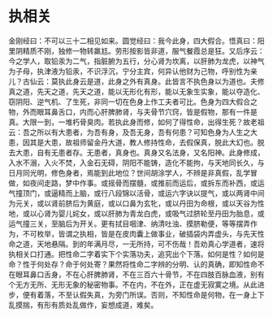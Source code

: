 # 执相关

金刚经曰：不可以三十二相见如来。圆觉经曰：我今此身，四大假合。悟真曰：阳里阴精质不刚，独修一物转羸尪。劳形按影皆非道，服气餐霞总是狂。又后序云：今之学人，取铅汞为二气，指脏腑为五行，分心肾为坎离，以肝肺为龙虎，以神气为子母，执津液为铅汞，不识浮沉，宁分主宾，何异认他财为己物，呼别性为亲儿？古仙云：莫执此身云是道，此身之外有真身。此皆言不执色身以为道也。夫修真之道，先天之道，先天之道，能以无形化有形，能以无象生实象，能以夺造化、窃阴阳、逆气机、了生死，非同一切在色身上作工夫者可比。色身为四大假合之物，外而眼耳鼻舌口，内而心肝脾肺肾，与夫骨节穴窍，皆是假物，那有一件是真。大限一到，一堆朽骨臭肉。若执此身而修，如何了得性命，出得生死？故老祖云：吾之所以有大患者，为吾有身，及吾无身，吾有何患？可知色身为人生之大患，因其是大患，故祖师留金丹大道，教人修持性命，去假保真，脱此大幻也。脱去大患，自有无患者存。无患者，真身也。真身又名法身，又名阳神。此身修成，入水不溺，入火不焚，入金石无碍，阴阳不能铸，造化不能拘，与天地同长久，与日月同光明，修色身者，焉能到此地位？世间胡涂学人，不辨是非真假，乱学冒做，如夜间走路，梦中作事。或摇骨而摆髓，或推前而运后，或拆东而补西，或运气撞顶门，或逼精而上脑，或行八段锦以活骨，或运六字诀以提气，或以两肾中间为元关，或以肾前脐后为黄庭，或以口鼻为玄牝，或以丹田为命根，或以天谷为性地，或以心肾为婴儿姹女，或以肝肺为青龙白虎，或吸气过脐轮至丹田为胎息，或运气撞三关，至脑后为开关。更有拭目咽津、纳清吐浊、摸脐勒便，等等摆弄作为，不可枚举，皆谓之执相，皆是在皮肉囊上做事业，破插袋内弄虚头，与先天性命之道，天地悬隔。到的年满月尽，一无所持，可不伤哉！吾劝真心学道者，速将执相关口打通。把性命二字着实下个实落功夫，追究出个下落。如何是性？如何是命？性于何处存？命于何处寄？果然将性命二字辨的分明、认的真确，即知性命不在眼耳鼻口舌身，不在心肝脾肺肾，不在三百六十骨节，不在四肢百脉血液，别有个无方无所、无形无象的秘密物事。不在内，不在外，正在虚无寂寞之境。从此进步，便有着落，不至认假失真，为旁门所误。否则，不知性命是何物，在一身上下乱摸揣，有形有质处乱做作，妄想成道，难矣。
